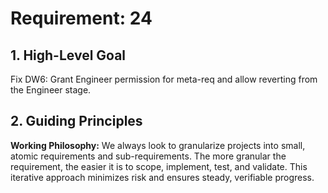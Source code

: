 # Requirement: 24

## 1. High-Level Goal

Fix DW6: Grant Engineer permission for meta-req and allow reverting from the Engineer stage.

## 2. Guiding Principles

**Working Philosophy:** We always look to granularize projects into small, atomic requirements and sub-requirements. The more granular the requirement, the easier it is to scope, implement, test, and validate. This iterative approach minimizes risk and ensures steady, verifiable progress.
